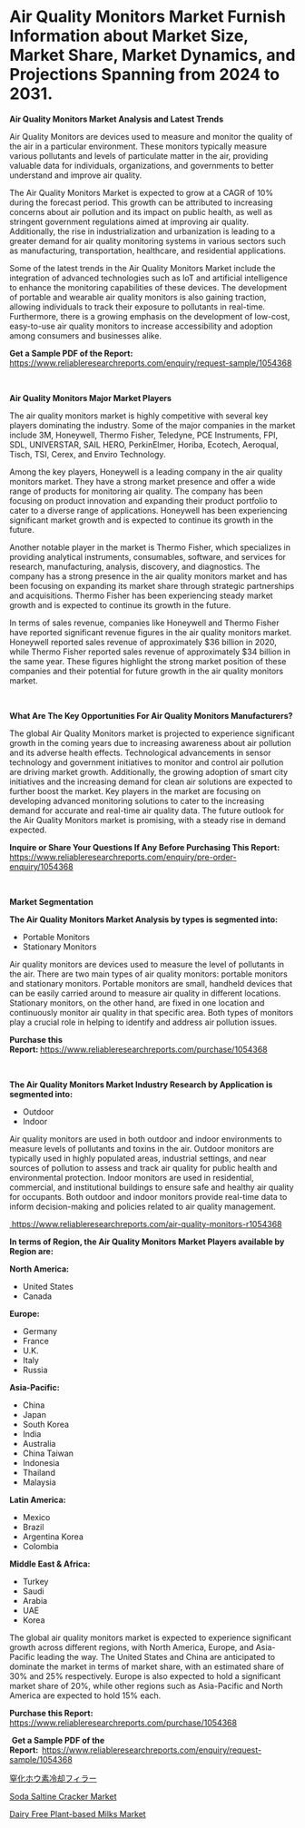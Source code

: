 <p><h1>Air Quality Monitors Market Furnish Information about Market Size, Market Share, Market Dynamics, and Projections Spanning from 2024 to 2031.</h1></p><p><strong>Air Quality Monitors Market Analysis and Latest Trends</strong></p>
<p><p>Air Quality Monitors are devices used to measure and monitor the quality of the air in a particular environment. These monitors typically measure various pollutants and levels of particulate matter in the air, providing valuable data for individuals, organizations, and governments to better understand and improve air quality.</p><p>The Air Quality Monitors Market is expected to grow at a CAGR of 10% during the forecast period. This growth can be attributed to increasing concerns about air pollution and its impact on public health, as well as stringent government regulations aimed at improving air quality. Additionally, the rise in industrialization and urbanization is leading to a greater demand for air quality monitoring systems in various sectors such as manufacturing, transportation, healthcare, and residential applications.</p><p>Some of the latest trends in the Air Quality Monitors Market include the integration of advanced technologies such as IoT and artificial intelligence to enhance the monitoring capabilities of these devices. The development of portable and wearable air quality monitors is also gaining traction, allowing individuals to track their exposure to pollutants in real-time. Furthermore, there is a growing emphasis on the development of low-cost, easy-to-use air quality monitors to increase accessibility and adoption among consumers and businesses alike.</p></p>
<p><strong>Get a Sample PDF of the Report:&nbsp;</strong> <a href="https://www.reliableresearchreports.com/enquiry/request-sample/1054368">https://www.reliableresearchreports.com/enquiry/request-sample/1054368</a></p>
<p>&nbsp;</p>
<p><strong>Air Quality Monitors Major Market Players</strong></p>
<p><p>The air quality monitors market is highly competitive with several key players dominating the industry. Some of the major companies in the market include 3M, Honeywell, Thermo Fisher, Teledyne, PCE Instruments, FPI, SDL, UNIVERSTAR, SAIL HERO, PerkinElmer, Horiba, Ecotech, Aeroqual, Tisch, TSI, Cerex, and Enviro Technology.</p><p>Among the key players, Honeywell is a leading company in the air quality monitors market. They have a strong market presence and offer a wide range of products for monitoring air quality. The company has been focusing on product innovation and expanding their product portfolio to cater to a diverse range of applications. Honeywell has been experiencing significant market growth and is expected to continue its growth in the future.</p><p>Another notable player in the market is Thermo Fisher, which specializes in providing analytical instruments, consumables, software, and services for research, manufacturing, analysis, discovery, and diagnostics. The company has a strong presence in the air quality monitors market and has been focusing on expanding its market share through strategic partnerships and acquisitions. Thermo Fisher has been experiencing steady market growth and is expected to continue its growth in the future.</p><p>In terms of sales revenue, companies like Honeywell and Thermo Fisher have reported significant revenue figures in the air quality monitors market. Honeywell reported sales revenue of approximately $36 billion in 2020, while Thermo Fisher reported sales revenue of approximately $34 billion in the same year. These figures highlight the strong market position of these companies and their potential for future growth in the air quality monitors market.</p></p>
<p>&nbsp;</p>
<p><strong>What Are The Key Opportunities For Air Quality Monitors Manufacturers?</strong></p>
<p><p>The global Air Quality Monitors market is projected to experience significant growth in the coming years due to increasing awareness about air pollution and its adverse health effects. Technological advancements in sensor technology and government initiatives to monitor and control air pollution are driving market growth. Additionally, the growing adoption of smart city initiatives and the increasing demand for clean air solutions are expected to further boost the market. Key players in the market are focusing on developing advanced monitoring solutions to cater to the increasing demand for accurate and real-time air quality data. The future outlook for the Air Quality Monitors market is promising, with a steady rise in demand expected.</p></p>
<p><strong>Inquire or Share Your Questions If Any Before Purchasing This Report:</strong> <a href="https://www.reliableresearchreports.com/enquiry/pre-order-enquiry/1054368">https://www.reliableresearchreports.com/enquiry/pre-order-enquiry/1054368</a></p>
<p>&nbsp;</p>
<p><strong>Market Segmentation</strong></p>
<p><strong>The Air Quality Monitors Market Analysis by types is segmented into:</strong></p>
<p><ul><li>Portable Monitors</li><li>Stationary Monitors</li></ul></p>
<p><p>Air quality monitors are devices used to measure the level of pollutants in the air. There are two main types of air quality monitors: portable monitors and stationary monitors. Portable monitors are small, handheld devices that can be easily carried around to measure air quality in different locations. Stationary monitors, on the other hand, are fixed in one location and continuously monitor air quality in that specific area. Both types of monitors play a crucial role in helping to identify and address air pollution issues.</p></p>
<p><strong>Purchase this Report:&nbsp;</strong><a href="https://www.reliableresearchreports.com/purchase/1054368">https://www.reliableresearchreports.com/purchase/1054368</a></p>
<p>&nbsp;</p>
<p><strong>The Air Quality Monitors Market Industry Research by Application is segmented into:</strong></p>
<p><ul><li>Outdoor</li><li>Indoor</li></ul></p>
<p><p>Air quality monitors are used in both outdoor and indoor environments to measure levels of pollutants and toxins in the air. Outdoor monitors are typically used in highly populated areas, industrial settings, and near sources of pollution to assess and track air quality for public health and environmental protection. Indoor monitors are used in residential, commercial, and institutional buildings to ensure safe and healthy air quality for occupants. Both outdoor and indoor monitors provide real-time data to inform decision-making and policies related to air quality management.</p></p>
<p><a href="https://www.reliableresearchreports.com/air-quality-monitors-r1054368">&nbsp;https://www.reliableresearchreports.com/air-quality-monitors-r1054368</a></p>
<p><strong>In terms of Region, the Air Quality Monitors Market Players available by Region are:</strong></p>
<p>
    <p> <strong> North America: </strong>
        <ul>
            <li>United States</li>
            <li>Canada</li>
        </ul>
        </p> 
    <p> <strong> Europe: </strong>
        <ul>
            <li>Germany</li>
            <li>France</li>
            <li>U.K.</li>
            <li>Italy</li>
            <li>Russia</li>
        </ul>
        </p> 
    <p> <strong> Asia-Pacific: </strong>
        <ul>
            <li>China</li>
            <li>Japan</li>
            <li>South Korea</li>
            <li>India</li>
            <li>Australia</li>
            <li>China Taiwan</li>
            <li>Indonesia</li>
            <li>Thailand</li>
            <li>Malaysia</li>
        </ul>
        </p> 
    <p> <strong> Latin America: </strong>
        <ul>
            <li>Mexico</li>
            <li>Brazil</li>
            <li>Argentina Korea</li>
            <li>Colombia</li>
        </ul>
        </p> 
    <p> <strong> Middle East & Africa: </strong>
        <ul>
            <li>Turkey</li>
            <li>Saudi</li>
            <li>Arabia</li>
            <li>UAE</li>
            <li>Korea</li>
        </ul>
    </p>
    </p>
<p><p>The global air quality monitors market is expected to experience significant growth across different regions, with North America, Europe, and Asia-Pacific leading the way. The United States and China are anticipated to dominate the market in terms of market share, with an estimated share of 30% and 25% respectively. Europe is also expected to hold a significant market share of 20%, while other regions such as Asia-Pacific and North America are expected to hold 15% each.</p></p>
<p><strong>Purchase this Report: </strong><a href="https://www.reliableresearchreports.com/purchase/1054368">https://www.reliableresearchreports.com/purchase/1054368</a></p>
<p>&nbsp;<strong>Get a Sample PDF of the Report:&nbsp;&nbsp;</strong><a href="https://www.reliableresearchreports.com/enquiry/request-sample/1054368">https://www.reliableresearchreports.com/enquiry/request-sample/1054368</a></p>
<p><strong></strong></p>
<p><p><a href="https://github.com/EmoryYundt1935/Market-Research-Report-List-2/blob/main/6651217154412.md">窒化ホウ素冷却フィラー</a></p><p><a href="https://github.com/derrinmiltonellis35gcl/Market-Research-Report-List-3/blob/main/soda-saltine-cracker-market.md">Soda Saltine Cracker Market</a></p><p><a href="https://github.com/Sherrillcrooksxa8i18ucf2m/Market-Research-Report-List-3/blob/main/dairy-free-plant-based-milks-market.md">Dairy Free Plant-based Milks Market</a></p></p>